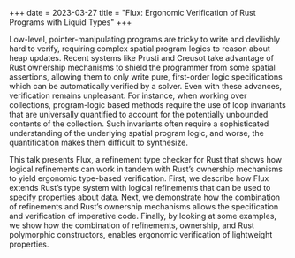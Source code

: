 +++
date = 2023-03-27
title = "Flux: Ergonomic Verification of Rust Programs with Liquid Types"
+++

Low-level, pointer-manipulating programs are tricky to write and devilishly hard to verify, requiring complex spatial program logics to reason about heap updates. Recent systems like Prusti and Creusot take advantage of Rust ownership mechanisms to shield the programmer from some spatial assertions, allowing them to only write pure, first-order logic specifications which can be automatically verified by a solver. Even with these advances, verification remains unpleasant. For instance, when working over collections, program-logic based methods require the use of loop invariants that are universally quantified to account for the potentially unbounded contents of the collection. Such invariants often require a sophisticated understanding of the underlying spatial program logic, and worse, the quantification makes them difficult to synthesize.

This talk presents Flux, a refinement type checker for Rust that shows how logical refinements can work in tandem with Rust’s ownership mechanisms to yield ergonomic type-based verification. First, we describe how Flux extends Rust’s type system with logical refinements that can be used to specify properties about data. Next, we demonstrate how the combination of refinements and Rust’s ownership mechanisms allows the specification and verification of imperative code. Finally, by looking at some examples, we show how the combination of refinements, ownership, and Rust polymorphic constructors, enables ergonomic verification of lightweight properties.